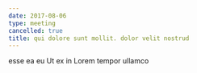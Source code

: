 ```yaml
---
date: 2017-08-06
type: meeting
cancelled: true
title: qui dolore sunt mollit. dolor velit nostrud
---
```

esse ea eu Ut ex in Lorem tempor ullamco